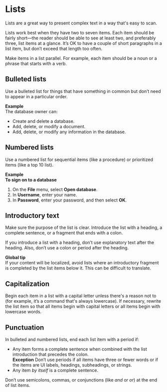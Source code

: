 ﻿# Lists

Lists are a great way to present complex text in a way that's easy to scan. 

Lists
work best when they have two to seven items. Each item should be fairly
short—the reader should be able to see at least two, and preferably
three, list items at a glance. It’s OK to have a couple of short
paragraphs in a list item, but don’t exceed that length too often.

Make items in a list parallel. For example, each item should be a noun or a phrase that starts with a verb.

## Bulleted lists

Use a bulleted list for things that have something in common but don’t need to appear in a particular order.

**Example**<br />The database owner can:

  - Create and delete a database.
  - Add, delete, or modify a document.
  - Add, delete, or modify any information in the database. 

## Numbered lists

Use a numbered list for sequential items (like a procedure) or prioritized items (like a top 10 list). 

**Example**<br />**To sign on to a database**

1.  On the **File** menu, select **Open database**.
2.  In **Username**, enter your name.
3.  In **Password**, enter your password, and then select **OK**. 

## Introductory text

Make
sure the purpose of the list is clear. Introduce the list with a
heading, a complete sentence, or a fragment that ends with a colon.

If
you introduce a list with a heading, don’t use explanatory text after
the heading. Also, don’t use a colon or period after the heading.

**Global tip**<br />If
your content will be localized, avoid lists where an introductory
fragment is completed by the list items below it. This can be difficult
to translate.

## Capitalization 

Begin
each item in a list with a capital letter unless there's a reason not
to (for example, it’s a command that's always lowercase). If necessary,
rewrite the list item so that all items begin with capital letters or
all items begin with lowercase words.

## Punctuation

In bulleted and numbered lists, end each list item with a period if:

  - Any item forms a complete sentence when combined with the list introduction that precedes the colon. <br />    **Exception** Don’t use periods if all items have three or fewer words or if the items are UI labels, headings, subheadings, or strings.
  - Any item *by itself* is a complete sentence.

Don’t use semicolons, commas, or conjunctions (like *and* or *or*) at the end of list items.
